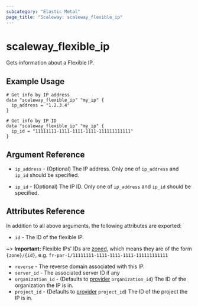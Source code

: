 ```yaml
---
subcategory: "Elastic Metal"
page_title: "Scaleway: scaleway_flexible_ip"
---
```


# scaleway_flexible_ip

Gets information about a Flexible IP.

## Example Usage

```hcl
# Get info by IP address
data "scaleway_flexible_ip" "my_ip" {
  ip_address = "1.2.3.4"
}

# Get info by IP ID
data "scaleway_flexible_ip" "my_ip" {
  ip_id = "11111111-1111-1111-1111-111111111111"
}
```

## Argument Reference

- `ip_address` - (Optional) The IP address.
  Only one of `ip_address` and `ip_id` should be specified.

- `ip_id` - (Optional) The IP ID.
  Only one of `ip_address` and `ip_id` should be specified.

## Attributes Reference

In addition to all above arguments, the following attributes are exported:

- `id` - The ID of the flexible IP.

~> **Important:** Flexible IPs' IDs are [zoned](../guides/regions_and_zones.md#resource-ids), which means they are of the form `{zone}/{id}`, e.g. `fr-par-1/11111111-1111-1111-1111-111111111111`

- `reverse` - The reverse domain associated with this IP.
- `server_id` - The associated server ID if any
- `organization_id` - (Defaults to [provider](../index.md#organization_id) `organization_id`) The ID of the organization the IP is in.
- `project_id` - (Defaults to [provider](../index.md#project_id) `project_id`) The ID of the project the IP is in.
